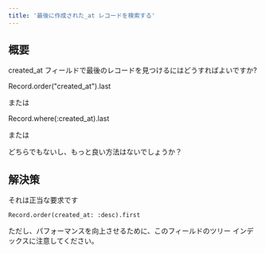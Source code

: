 ```yaml
---
title: '最後に作成された_at レコードを検索する'
---
```


## 概要
created_at フィールドで最後のレコードを見つけるにはどうすればよいですか?

Record.order("created_at").last

または

Record.where(:created_at).last

または

どちらでもないし、もっと良い方法はないでしょうか？

## 解決策
それは正当な要求です

```
Record.order(created_at: :desc).first

```
ただし、パフォーマンスを向上させるために、このフィールドのツリー インデックスに注意してください。

